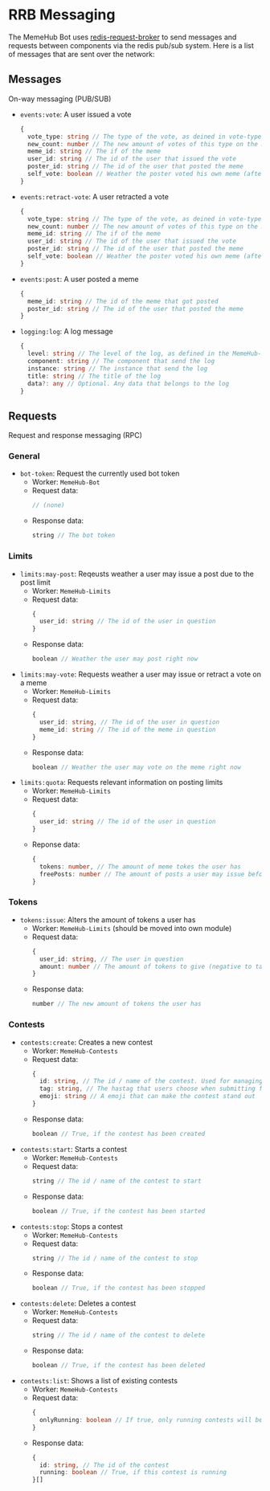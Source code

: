 # RRB Messaging

The MemeHub Bot uses [redis-request-broker](https://www.npmjs.com/package/redis-request-broker) to send messages and requests between components via the redis pub/sub system. Here is a list of messages that are sent over the network:

## Messages

On-way messaging (PUB/SUB)

 - `events:vote`: A user issued a vote
   ```ts
   {
     vote_type: string // The type of the vote, as deined in vote-types.json
     new_count: number // The new amount of votes of this type on the meme
     meme_id: string // The if of the meme
     user_id: string // The id of the user that issued the vote
     poster_id: string // The id of the user that posted the meme
     self_vote: boolean // Weather the poster voted his own meme (after the change)
   }
   ```
 - `events:retract-vote`: A user retracted a vote
   ```ts
   {
     vote_type: string // The type of the vote, as deined in vote-types.json
     new_count: number // The new amount of votes of this type on the meme
     meme_id: string // The if of the meme
     user_id: string // The id of the user that issued the vote
     poster_id: string // The id of the user that posted the meme
     self_vote: boolean // Weather the poster voted his own meme (after the change)
   }
   ```
 - `events:post`: A user posted a meme
   ```ts
   {
     meme_id: string // The id of the meme that got posted
     poster_id: string // The id of the user that posted the meme
   }
   ```
 - `logging:log`: A log message
   ```ts
   {
     level: string // The level of the log, as defined in the MemeHub-Logger
     component: string // The component that send the log
     instance: string // The instance that send the log
     title: string // The title of the log
     data?: any // Optional. Any data that belongs to the log
   }
   ```

## Requests

Request and response messaging (RPC)

### General

 - `bot-token`: Request the currently used bot token
    - Worker: `MemeHub-Bot`
    - Request data:
      ```ts
      // (none)
      ```
    - Response data:
      ```ts
      string // The bot token
      ```

### Limits

 - `limits:may-post`: Reqeusts weather a user may issue a post due to the post limit
    - Worker: `MemeHub-Limits`
    - Request data:
      ```ts
      {
        user_id: string // The id of the user in question
      }
      ```
    - Response data:
      ```ts
      boolean // Weather the user may post right now
      ```
  - `limits:may-vote`: Requests weather a user may issue or retract a vote on a meme
     - Worker: `MemeHub-Limits`
     - Request data:
       ```ts
       {
         user_id: string, // The id of the user in question
         meme_id: string // The id of the meme in question
       }
       ```
     - Response data:
       ```ts
       boolean // Weather the user may vote on the meme right now
       ```
  - `limits:quota`: Requests relevant information on posting limits
     - Worker: `MemeHub-Limits`
     - Request data:
       ```ts
       {
         user_id: string // The id of the user in question
       }
       ```
     - Reponse data:
       ```ts
       {
         tokens: number, // The amount of meme tokes the user has
         freePosts: number // The amount of posts a user may issue before having to pay with tokens
       }
       ```

### Tokens

  - `tokens:issue`: Alters the amount of tokens a user has
      - Worker: `MemeHub-Limits` (should be moved into own module)
      - Request data:
        ```ts
        {
          user_id: string, // The user in question
          amount: number // The amount of tokens to give (negative to take away tokens)
        }
        ```
      - Response data:
        ```ts
        number // The new amount of tokens the user has
        ```

### Contests

  - `contests:create`: Creates a new contest
      - Worker: `MemeHub-Contests`
      - Request data:
        ```ts
        {
          id: string, // The id / name of the contest. Used for managing it.
          tag: string, // The hastag that users choose when submitting for this contest
          emoji: string // A emoji that can make the contest stand out
        }
        ```
      - Response data:
        ```ts
        boolean // True, if the contest has been created
        ```
  - `contests:start`: Starts a contest
      - Worker: `MemeHub-Contests`
      - Request data:
        ```ts
        string // The id / name of the contest to start
        ```
      - Response data:
        ```ts
        boolean // True, if the contest has been started
        ```
  - `contests:stop`: Stops a contest
      - Worker: `MemeHub-Contests`
      - Request data:
        ```ts
        string // The id / name of the contest to stop
        ```
      - Response data:
        ```ts
        boolean // True, if the contest has been stopped
        ```
  - `contests:delete`: Deletes a contest
      - Worker: `MemeHub-Contests`
      - Request data:
        ```ts
        string // The id / name of the contest to delete
        ```
      - Response data:
        ```ts
        boolean // True, if the contest has been deleted
        ```
  - `contests:list`: Shows a list of existing contests
      - Worker: `MemeHub-Contests`
      - Request data:
        ```ts
        {
          onlyRunning: boolean // If true, only running contests will be returned
        }
        ```
      - Response data:
        ```ts
        {
          id: string, // The id of the contest
          running: boolean // True, if this contest is running
        }[]
        ```